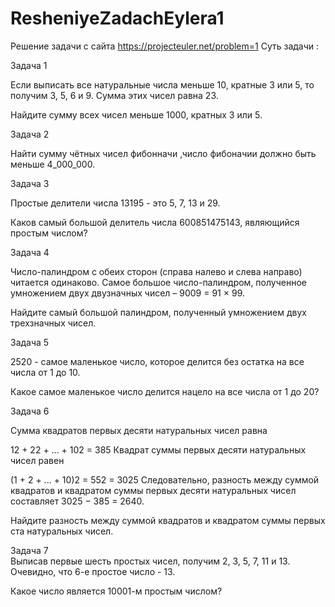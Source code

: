 # ResheniyeZadachEylera1
Решение задачи с сайта https://projecteuler.net/problem=1
Суть задачи :
  
Задача 1
  
Если выписать все натуральные числа меньше 10, кратные 3 или 5, то получим 3, 5, 6 и 9. Сумма этих чисел равна 23.

Найдите сумму всех чисел меньше 1000, кратных 3 или 5.

Задача 2
  
Найти сумму чётных чисел фибонначи ,число фибоначии должно быть меньше  4_000_000.

Задача 3  
  
Простые делители числа 13195 - это 5, 7, 13 и 29.

Каков самый большой делитель числа 600851475143, являющийся простым числом?

Задача 4 
  
Число-палиндром с обеих сторон (справа налево и слева направо) читается одинаково. Самое большое число-палиндром, полученное умножением двух двузначных чисел – 9009 = 91 × 99.

Найдите самый большой палиндром, полученный умножением двух трехзначных чисел.
  
Задача 5  
  
 
2520 - самое маленькое число, которое делится без остатка на все числа от 1 до 10.

Какое самое маленькое число делится нацело на все числа от 1 до 20? 
  
Задача 6  
  
Сумма квадратов первых десяти натуральных чисел равна

12 + 22 + ... + 102 = 385
Квадрат суммы первых десяти натуральных чисел равен

(1 + 2 + ... + 10)2 = 552 = 3025
Следовательно, разность между суммой квадратов и квадратом суммы первых десяти натуральных чисел составляет 3025 − 385 = 2640.

Найдите разность между суммой квадратов и квадратом суммы первых ста натуральных чисел.  
  
Задача 7  
Выписав первые шесть простых чисел, получим 2, 3, 5, 7, 11 и 13. Очевидно, что 6-е простое число - 13.

Какое число является 10001-м простым числом?
